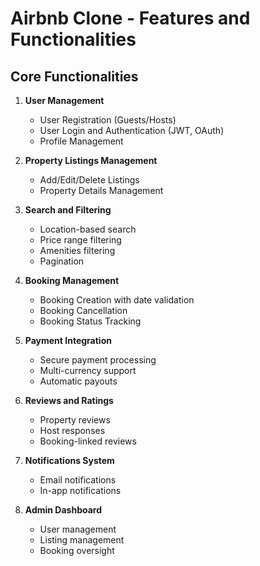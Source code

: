 # Airbnb Clone - Features and Functionalities

## Core Functionalities

1. **User Management**
   - User Registration (Guests/Hosts)
   - User Login and Authentication (JWT, OAuth)
   - Profile Management

2. **Property Listings Management**
   - Add/Edit/Delete Listings
   - Property Details Management

3. **Search and Filtering**
   - Location-based search
   - Price range filtering
   - Amenities filtering
   - Pagination

4. **Booking Management**
   - Booking Creation with date validation
   - Booking Cancellation
   - Booking Status Tracking

5. **Payment Integration**
   - Secure payment processing
   - Multi-currency support
   - Automatic payouts

6. **Reviews and Ratings**
   - Property reviews
   - Host responses
   - Booking-linked reviews

7. **Notifications System**
   - Email notifications
   - In-app notifications

8. **Admin Dashboard**
   - User management
   - Listing management
   - Booking oversight